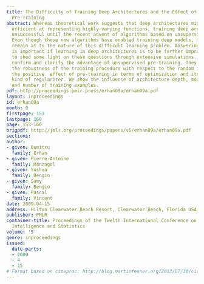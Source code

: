 ```yaml
---
title: The Difficulty of Training Deep Architectures and the Effect of Unsupervised
  Pre-Training
abstract: Whereas theoretical work suggests that deep architectures might be more
  efficient at representing highly-varying functions, training deep architectures  was
  unsuccessful until the recent advent of algorithms based on unsupervised pretraining.
  Even though these new algorithms have enabled training deep models, many questions
  remain as to the nature of this difficult learning problem. Answering these questions
  is important if learning in deep architectures is to be further improved. We attempt
  to shed some light on these questions through extensive simulations. The experiments
  confirm and clarify the advantage of unsupervised pre-training. They demonstrate
  the robustness of the training procedure with respect to the random initialization,
  the positive  effect of pre-training in terms of optimization and its role as a
  kind of regularizer. We show the influence of architecture depth, model capacity,
  and number of training examples.
pdf: http://proceedings.pmlr.press/erhan09a/erhan09a.pdf
layout: inproceedings
id: erhan09a
month: 0
firstpage: 153
lastpage: 160
page: 153-160
origpdf: http://jmlr.org/proceedings/papers/v5/erhan09a/erhan09a.pdf
sections: 
author:
- given: Dumitru
  family: Erhan
- given: Pierre-Antoine
  family: Manzagol
- given: Yoshua
  family: Bengio
- given: Samy
  family: Bengio
- given: Pascal
  family: Vincent
date: 2009-04-15
address: Hilton Clearwater Beach Resort, Clearwater Beach, Florida USA
publisher: PMLR
container-title: Proceedings of the Twelth International Conference on Artificial
  Intelligence and Statistics
volume: '5'
genre: inproceedings
issued:
  date-parts:
  - 2009
  - 4
  - 15
# Format based on citeproc: http://blog.martinfenner.org/2013/07/30/citeproc-yaml-for-bibliographies/
---
```

